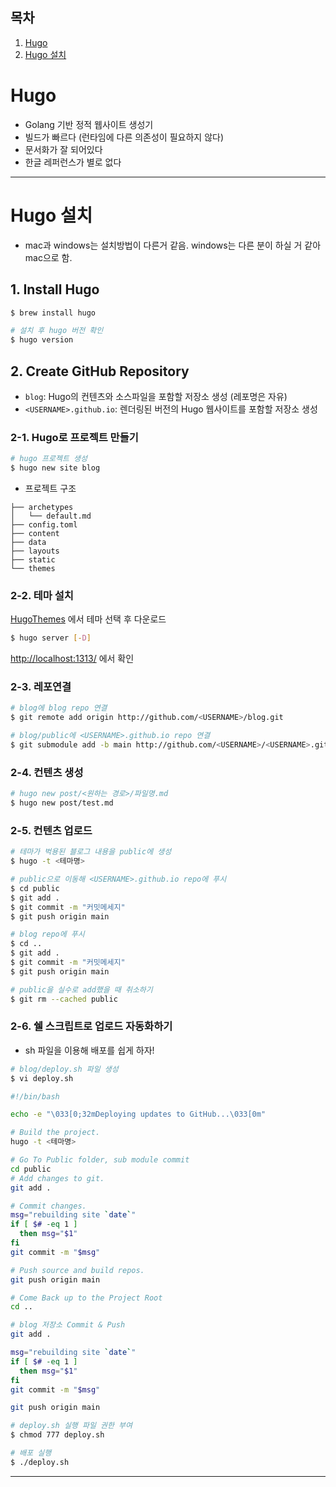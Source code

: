 ## 목차

1. [Hugo](#hugo)
2. [Hugo 설치](#hugo-설치)

# Hugo

- Golang 기반 정적 웹사이트 생성기
- 빌드가 빠르다 (런타임에 다른 의존성이 필요하지 않다)
- 문서화가 잘 되어있다
- 한글 레퍼런스가 별로 없다

---

# Hugo 설치

- mac과 windows는 설치방법이 다른거 같음. windows는 다른 분이 하실 거 같아 mac으로 함.

## 1. Install Hugo

```bash
$ brew install hugo

# 설치 후 hugo 버전 확인
$ hugo version
```

## 2. Create GitHub Repository

- `blog`: Hugo의 컨텐츠와 소스파일을 포함할 저장소 생성 (레포명은 자유)
- `<USERNAME>.github.io`: 렌더링된 버전의 Hugo 웹사이트를 포함할 저장소 생성

### 2-1. Hugo로 프로젝트 만들기

```bash
# hugo 프로젝트 생성
$ hugo new site blog
```

- 프로젝트 구조

```
├── archetypes
│   └── default.md
├── config.toml
├── content
├── data
├── layouts
├── static
└── themes
```

### 2-2. 테마 설치

[HugoThemes](https://themes.gohugo.io/) 에서 테마 선택 후 다운로드

```bash
$ hugo server [-D]
```

[http://localhost:1313/](http://localhost:1313/) 에서 확인

### 2-3. 레포연결

```bash
# blog에 blog repo 연결
$ git remote add origin http://github.com/<USERNAME>/blog.git

# blog/public에 <USERNAME>.github.io repo 연결
$ git submodule add -b main http://github.com/<USERNAME>/<USERNAME>.github.io.git public
```

### 2-4. 컨텐츠 생성

```bash
# hugo new post/<원하는 경로>/파일명.md
$ hugo new post/test.md
```

### 2-5. 컨텐츠 업로드

```bash
# 테마가 벅용된 블로그 내용을 public에 생성
$ hugo -t <테마명>

# public으로 이동해 <USERNAME>.github.io repo에 푸시
$ cd public
$ git add .
$ git commit -m "커밋메세지"
$ git push origin main

# blog repo에 푸시
$ cd ..
$ git add .
$ git commit -m "커밋메세지"
$ git push origin main

# public을 실수로 add했을 때 취소하기
$ git rm --cached public
```

### 2-6. 쉘 스크립트로 업로드 자동화하기

- sh 파일을 이용해 배포를 쉽게 하자!

```bash
# blog/deploy.sh 파일 생성
$ vi deploy.sh
```

```bash
#!/bin/bash

echo -e "\033[0;32mDeploying updates to GitHub...\033[0m"

# Build the project.
hugo -t <테마명>

# Go To Public folder, sub module commit
cd public
# Add changes to git.
git add .

# Commit changes.
msg="rebuilding site `date`"
if [ $# -eq 1 ]
  then msg="$1"
fi
git commit -m "$msg"

# Push source and build repos.
git push origin main

# Come Back up to the Project Root
cd ..

# blog 저장소 Commit & Push
git add .

msg="rebuilding site `date`"
if [ $# -eq 1 ]
  then msg="$1"
fi
git commit -m "$msg"

git push origin main
```

```bash
# deploy.sh 실행 파일 권한 부여
$ chmod 777 deploy.sh

# 배포 실행
$ ./deploy.sh
```

---
